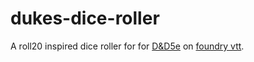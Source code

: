 # dukes-dice-roller
A roll20 inspired dice roller for for [D&D5e](https://foundryvtt.com/packages/dnd5e) on [foundry vtt](https://foundryvtt.com/).
